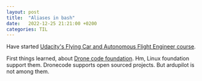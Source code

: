 ```yaml
---
layout: post
title:  "Aliases in bash"
date:   2022-12-25 21:21:00 +0200
categories: TIL
---
```

Have started [Udacity's Flying Car and Autonomous Flight Engineer course](https://www.udacity.com/course/flying-car-nanodegree--nd787).

First things learned, about [Drone code foundation](https://www.dronecode.org). Hm, Linux foundation support them. Dronecode supports open sourced projects. But ardupilot is not among them.

